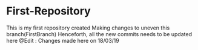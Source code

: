 # First-Repository
This is my first repository created
Making changes to uneven this branch(FirstBranch)
Henceforth, all the new commits needs to be updated here
@Edit : Changes made here on 18/03/19
